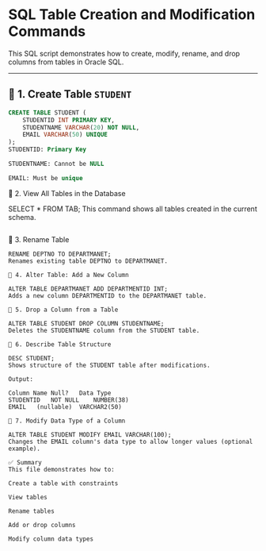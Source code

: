 # SQL Table Creation and Modification Commands

This SQL script demonstrates how to create, modify, rename, and drop columns from tables in Oracle SQL.

---

## 📌 1. Create Table `STUDENT`

```sql
CREATE TABLE STUDENT (
    STUDENTID INT PRIMARY KEY,
    STUDENTNAME VARCHAR(20) NOT NULL,
    EMAIL VARCHAR(50) UNIQUE
);
STUDENTID: Primary Key

STUDENTNAME: Cannot be NULL

EMAIL: Must be unique
 ```
📌 2. View All Tables in the Database

SELECT * FROM TAB;
This command shows all tables created in the current schema.
 ```
```
📌 3. Rename Table
```
RENAME DEPTNO TO DEPARTMANET;
Renames existing table DEPTNO to DEPARTMANET.
```
```
📌 4. Alter Table: Add a New Column

ALTER TABLE DEPARTMANET ADD DEPARTMENTID INT;
Adds a new column DEPARTMENTID to the DEPARTMANET table.
```
```
📌 5. Drop a Column from a Table

ALTER TABLE STUDENT DROP COLUMN STUDENTNAME;
Deletes the STUDENTNAME column from the STUDENT table.
```
```
📌 6. Describe Table Structure

DESC STUDENT;
Shows structure of the STUDENT table after modifications.

Output:

Column Name	Null?	Data Type
STUDENTID	NOT NULL	NUMBER(38)
EMAIL	(nullable)	VARCHAR2(50)
```
```
📌 7. Modify Data Type of a Column

ALTER TABLE STUDENT MODIFY EMAIL VARCHAR(100);
Changes the EMAIL column's data type to allow longer values (optional example).
```
```
✅ Summary
This file demonstrates how to:

Create a table with constraints

View tables

Rename tables

Add or drop columns

Modify column data types
```